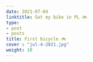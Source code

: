 ```yaml
---
date: 2021-07-04
linktitle: Got my bike in PL 🚲
type:
- post
- posts
title: First bicycle 🚲
cover : "jul-4-2021.jpg"
weight: 10
---
```



